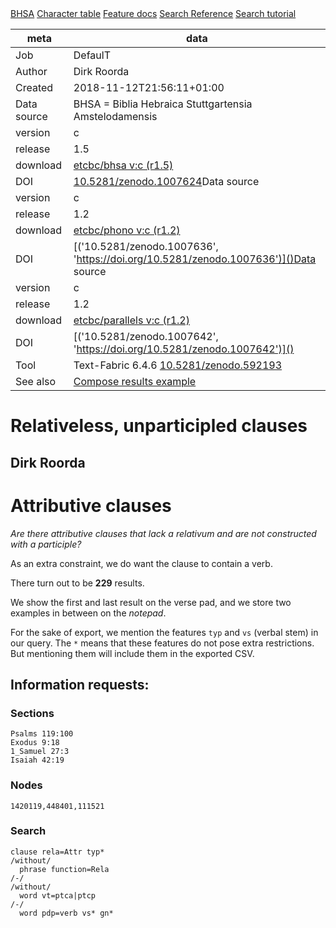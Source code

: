 

<div class="hdlinks">
  <a target="_blank" href="https://etcbc.github.io/bhsa" title="provenance of this corpus">BHSA</a>
  <a target="_blank" href="https://dans-labs.github.io/text-fabric/Writing/Hebrew" title="('Hebrew characters and transcriptions',)">Character table</a>
  <a target="_blank" href="https://etcbc.github.io/bhsa/features/hebrew/c/0_home.html" title="BHSA feature documentation">Feature docs</a>
  <a target="_blank" href="https://dans-labs.github.io/text-fabric/Api/General/#search-templates" title="Search Templates Introduction and Reference">Search Reference</a>
  <a target="_blank" href="https://nbviewer.jupyter.org/github/etcbc/bhsa/blob/master/tutorial/search.ipynb" title="Search tutorial in Jupyter Notebook">Search tutorial</a>
</div>



meta | data
--- | ---
Job | DefaulT
Author | Dirk Roorda
Created | 2018-11-12T21:56:11+01:00
Data source | BHSA = Biblia Hebraica Stuttgartensia Amstelodamensis
version | c
release | 1.5
download   | [etcbc/bhsa v:c (r1.5)](https://github.com/etcbc/bhsa/releases/download/1.5/tf-c.zip)
DOI | [10.5281/zenodo.1007624](https://doi.org/10.5281/zenodo.1007624)Data source | Phonetic Transcriptions
version | c
release | 1.2
download   | [etcbc/phono v:c (r1.2)](https://github.com/etcbc/phono/releases/download/1.2/tf-c.zip)
DOI | [('10.5281/zenodo.1007636', 'https://doi.org/10.5281/zenodo.1007636')]()Data source | Parallel Passages
version | c
release | 1.2
download   | [etcbc/parallels v:c (r1.2)](https://github.com/etcbc/parallels/releases/download/1.2/tf-c.zip)
DOI | [('10.5281/zenodo.1007642', 'https://doi.org/10.5281/zenodo.1007642')]()
Tool | Text-Fabric 6.4.6 [10.5281/zenodo.592193](https://doi.org/10.5281/zenodo.592193)
See also | [Compose results example](https://nbviewer.jupyter.org/github/dans-labs/text-fabric/blob/master/examples/compose.ipynb)


# Relativeless, unparticipled clauses

## Dirk Roorda

# Attributive clauses

*Are there attributive clauses that lack a relativum and are not constructed with a participle?*

As an extra constraint, we do want the clause to contain a verb.

There turn out to be **229** results.

We show the first and last result on the verse pad, and we store two examples in between on the *notepad*.

For the sake of export, we mention the features `typ` and `vs` (verbal stem) in our query. The `*` means that these features do not pose extra restrictions. But mentioning them will include them in the exported CSV.

## Information requests:

### Sections

```
Psalms 119:100
Exodus 9:18
1_Samuel 27:3
Isaiah 42:19
```

### Nodes

```
1420119,448401,111521
```

### Search

```
clause rela=Attr typ*
/without/
  phrase function=Rela
/-/
/without/
  word vt=ptca|ptcp
/-/
  word pdp=verb vs* gn*
```
